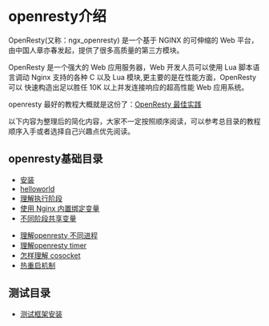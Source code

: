 # openresty介绍

OpenResty(又称：ngx_openresty) 是一个基于 NGINX 的可伸缩的 Web 平台，由中国人章亦春发起，提供了很多高质量的第三方模块。

OpenResty 是一个强大的 Web 应用服务器，Web 开发人员可以使用 Lua 脚本语言调动 Nginx 支持的各种 C 以及 Lua 模块,更主要的是在性能方面，OpenResty可以 快速构造出足以胜任 10K 以上并发连接响应的超高性能 Web 应用系统。

openresty 最好的教程大概就是这份了：[OpenResty 最佳实践](https://github.com/moonbingbing/openresty-best-practices/blob/master/SUMMARY.md)

以下内容为整理后的简化内容，大家不一定按照顺序阅读，可以参考总目录的教程顺序入手或者选择自己兴趣点优先阅读。

## openresty基础目录

* [安装](install.md)
* [helloworld](helloworld.md)
* [理解执行阶段](phase.md)
* [使用 Nginx 内置绑定变量](inline_var.md)
* [不同阶段共享变量](share_var.md)
- [理解openresty 不同进程](process.md)
- [理解openresty timer](timer.md)
- [怎样理解 cosocket](cosocket.md)
- [热重启机制](hup.md)
## 测试目录

* [测试框架安装](test_install.md)

